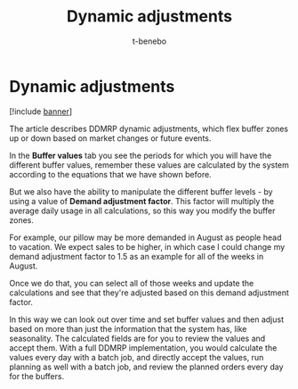 ﻿---
title: Dynamic adjustments
description: The article describes DDMRP dynamic adjustments, which flex buffer zones up or down based on market changes or future events.
author: t-benebo
ms.date: 06/30/2022
ms.topic: article
ms.search.form:
audience: Application User
ms.reviewer: kamaybac
ms.search.region: Global
ms.author: benebotg
ms.search.validFrom: 2022-06-30
ms.dyn365.ops.version: 10.0.28
---

# Dynamic adjustments

[!include [banner](../includes/banner.md)]

<!-- KFM: I think this topic isn't necessary because we now describe how to use this factor in the topic about setting up buffer calculations. I don't think we have any unique info here. -->

The article describes DDMRP dynamic adjustments, which flex buffer zones up or down based on market changes or future events.

In the **Buffer values** tab you see the periods for which you will have the different buffer values, remember these values are calculated by the system according to the equations that we have shown before.

But we also have the ability to manipulate the different buffer levels - by using a value of **Demand adjustment factor**. This factor will multiply the average daily usage in all calculations, so this way you modify the buffer zones.

For example, our pillow may be more demanded in August as people head to vacation. We expect sales to be higher, in which case I could change my demand adjustment factor to 1.5 as an example for all of the weeks in August.

Once we do that, you can select all of those weeks and update the calculations and see that they're adjusted based on this demand adjustment factor.

In this way we can look out over time and set buffer values and then adjust based on more than just the information that the system has, like seasonality. The calculated fields are for you to review the values and accept them. With a full DDMRP implementation, you would calculate the values every day with a batch job, and directly accept the values, run planning as well with a batch job, and review the planned orders every day for the buffers.
